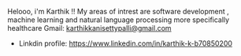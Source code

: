   Helooo, i'm Karthik !!
  My areas of intrest are software development , machine learning and natural language processing more specifically healthcare 
  Gmail:
  karthikkanisettypalli@gmail.com
- Linkdin profile:
https://www.linkedin.com/in/karthik-k-b70850200
<!---
karthik262003/karthik262003 is a ✨ special ✨ repository because its `README.md` (this file) appears on your GitHub profile.
You can click the Preview link to take a look at your changes.
--->
